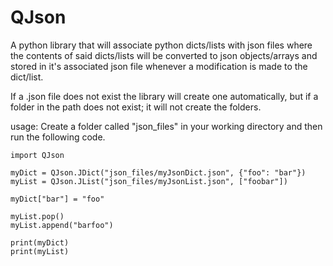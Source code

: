 # QJson
A python library that will associate python dicts/lists with json files where the contents of said dicts/lists will be converted to json objects/arrays and stored in it's associated json file whenever a modification is made to the dict/list.

If a .json file does not exist the library will create one automatically, but if a folder in the path does not exist; it will not create the folders.

usage:
Create a folder called "json_files" in your working directory and then run the following code.

    import QJson
    
    myDict = QJson.JDict("json_files/myJsonDict.json", {"foo": "bar"})
    myList = QJson.JList("json_files/myJsonList.json", ["foobar"])
    
    myDict["bar"] = "foo"
    
    myList.pop()
    myList.append("barfoo")
    
    print(myDict)
    print(myList)
